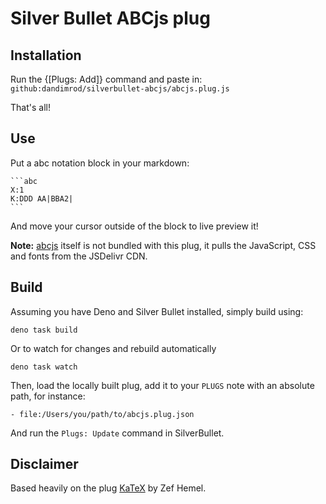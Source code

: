 
# Silver Bullet ABCjs plug

## Installation
Run the {[Plugs: Add]} command and paste in: `github:dandimrod/silverbullet-abcjs/abcjs.plug.js`

That's all!

## Use

Put a abc notation block in your markdown:

    ```abc
    X:1
    K:DDD AA|BBA2|
    ```

And move your cursor outside of the block to live preview it!

**Note:** [abcjs](https://github.com/paulrosen/abcjs) itself is not bundled with this plug, it pulls the JavaScript, CSS and fonts from the JSDelivr CDN.

## Build
Assuming you have Deno and Silver Bullet installed, simply build using:

```shell
deno task build
```

Or to watch for changes and rebuild automatically

```shell
deno task watch
```

Then, load the locally built plug, add it to your `PLUGS` note with an absolute path, for instance:

```
- file:/Users/you/path/to/abcjs.plug.json
```

And run the `Plugs: Update` command in SilverBullet.

## Disclaimer

Based heavily on the plug [KaTeX](https://silverbullet.md/Plugs/KaTeX) by Zef Hemel.